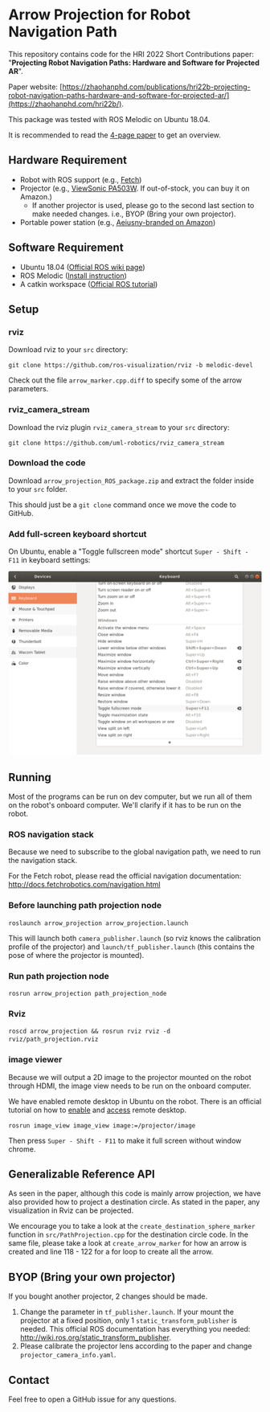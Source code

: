 # Arrow Projection for Robot Navigation Path

This repository contains code for the HRI 2022 Short Contributions paper: "**Projecting Robot Navigation Paths: Hardware and Software for Projected AR**".

Paper website: [https://zhaohanphd.com/publications/hri22b-projecting-robot-navigation-paths-hardware-and-software-for-projected-ar/](https://zhaohanphd.com/hri22b/).

This package was tested with ROS Melodic on Ubuntu 18.04.

It is recommended to read the [4-page paper](https://inside.mines.edu/~zhaohan/hri22-nav-paths-projection/hri22-nav-paths-projection-hardware-software-projected-AR.pdf) to get an overview.

## Hardware Requirement

- Robot with ROS support (e.g., [Fetch](https://docs.fetchrobotics.com/))
- Projector (e.g., [ViewSonic PA503W](https://www.viewsonic.com/us/pa503w.html). If out-of-stock, you can buy it on Amazon.)
  - If another projector is used, please go to the second last section to make needed changes. i.e., BYOP (Bring your own projector).
- Portable power station (e.g., [Aeiusny-branded on Amazon](https://www.amazon.com/dp/B095P7QX3G/))

## Software Requirement

- Ubuntu 18.04 ([Official ROS wiki page](https://ubuntu.com/tutorials/install-ubuntu-desktop#1-overview))
- ROS Melodic ([Install instruction](https://wiki.ros.org/melodic/Installation/Ubuntu))
- A catkin workspace ([Official ROS tutorial](http://wiki.ros.org/catkin/Tutorials/create_a_workspace))

## Setup

### rviz

Download rviz to your `src` directory: 

    git clone https://github.com/ros-visualization/rviz -b melodic-devel

Check out the file `arrow_marker.cpp.diff` to specify some of the arrow parameters.

### rviz_camera_stream

Download the rviz plugin `rviz_camera_stream` to your `src` directory: 

    git clone https://github.com/uml-robotics/rviz_camera_stream

### Download the code

Download `arrow_projection_ROS_package.zip` and extract the folder inside to your `src` folder.

This should just be a `git clone` command once we move the code to GitHub.

### Add full-screen keyboard shortcut

On Ubuntu, enable a "Toggle fullscreen mode" shortcut `Super - Shift - F11` in keyboard settings:

![Ubuntu keyboard settings window](images/ubuntu-keyboard-setting.png)

## Running

Most of the programs can be run on dev computer, but we run all of them on the robot's onboard computer. We'll clarify if it has to be run on the robot.

### ROS navigation stack

Because we need to subscribe to the global navigation path, we need to run the navigation stack.

For the Fetch robot, please read the official navigation documentation: http://docs.fetchrobotics.com/navigation.html

### Before launching path projection node

    roslaunch arrow_projection arrow_projection.launch

This will launch both `camera_publisher.launch` (so rviz knows the calibration profile of the projector) and `launch/tf_publisher.launch` (this contains the pose of where the projector is mounted).

### Run path projection node

    rosrun arrow_projection path_projection_node

### Rviz

    roscd arrow_projection && rosrun rviz rviz -d rviz/path_projection.rviz

### image viewer

Because we will output a 2D image to the projector mounted on the robot through HDMI, the image view needs to be run on the onboard computer.

We have enabled remote desktop in Ubuntu on the robot. There is an official tutorial on how to [enable](https://help.ubuntu.com/stable/ubuntu-help/sharing-desktop.html.en) and [access](https://ubuntu.com/tutorials/access-remote-desktop) remote desktop.

    rosrun image_view image_view image:=/projector/image

Then press `Super - Shift - F11` to make it full screen without window chrome.

## Generalizable Reference API

As seen in the paper, although this code is mainly arrow projection, we have also provided how to project a destination circle. As stated in the paper, any visualization in Rviz can be projected. 

We encourage you to take a look at the `create_destination_sphere_marker` function in `src/PathProjection.cpp` for the destination circle code. In the same file, please take a look at `create_arrow_marker` for how an arrow is created and line 118 - 122 for a for loop to create all the arrow.

## BYOP (Bring your own projector)

If you bought another projector, 2 changes should be made.

1. Change the parameter in `tf_publisher.launch`. If your mount the projector at a fixed position, only 1 `static_transform_publisher` is needed. This official ROS documentation has everything you needed: http://wiki.ros.org/static_transform_publisher.
2. Please calibrate the projector lens according to the paper and change `projector_camera_info.yaml`.

## Contact

Feel free to open a GitHub issue for any questions.

